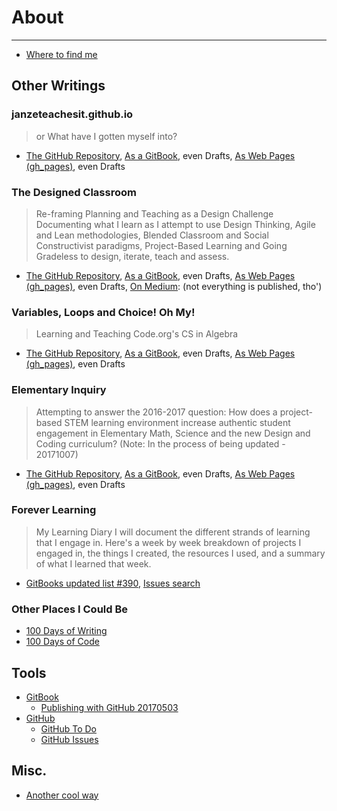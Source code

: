 # About
___
- [Where to find me](https://github.com/janzeteachesit/janzeteachesit.github.io/blob/master/profiles.md) 



## Other Writings
### janzeteachesit.github.io
> or What have I gotten myself into?
- [The GitHub Repository](https://github.com/janzeteachesit/janzeteachesit.github.io), [As a GitBook](https://janzeteachesit.gitbooks.io/janzeteachesit/), even Drafts, [As Web Pages \(gh_pages\)](https://janzeteachesit.github.io/), even Drafts

### The Designed Classroom
> Re-framing Planning and Teaching as a Design Challenge
Documenting what I learn as I attempt to use Design Thinking, Agile and Lean methodologies, Blended Classroom and Social Constructivist paradigms, Project-Based Learning and Going Gradeless to design, iterate, teach and assess. 
- [The GitHub Repository](https://github.com/janzeteachesit/redefining-the-classroom/), [As a GitBook](https://janzeteachesit.gitbooks.io/redefining-the-classroom/content/), even Drafts, [As Web Pages \(gh_pages\)](https://janzeteachesit.github.io/redefining-the-classroom/), even Drafts, [On Medium](https://medium.com/designed-classroom): (not everything is published, tho')

### Variables, Loops and Choice! Oh My!
> Learning and Teaching Code.org's CS in Algebra
- [The GitHub Repository](https://github.com/janzeteachesit/cs-in-algebra/), [As a GitBook](https://janzeteachesit.gitbooks.io/cs-in-algebra/content/), even Drafts, [As Web Pages \(gh_pages\)](https://janzeteachesit.github.io/cs-in-algebra/), even Drafts

### Elementary Inquiry
> Attempting to answer the 2016-2017 question:
> How does a project-based STEM learning environment increase authentic student engagement in Elementary Math, Science and the new Design and Coding curriculum?  (Note: In the process of being updated - 20171007)
- [The GitHub Repository](https://github.com/janzeteachesit/elementary-inquiry/), [As a GitBook](https://janzeteachesit.gitbooks.io/elementary-inquiry/content/), even Drafts, [As Web Pages \(gh_pages\)](https://janzeteachesit.github.io/elementary-inquiry/), even Drafts

### Forever Learning
> My Learning Diary
I will document the different strands of learning that I engage in. Here's a week by week breakdown of projects I engaged in, the things I created, the resources I used, and a summary of what I learned that week.
- [GitBooks updated list #390](https://github.com/janzeteachesit/Learning-Diary/issues/390), [Issues search](https://github.com/issues?utf8=%E2%9C%93&q=is%3Aopen+is%3Aissue+author%3Ajanzeteachesit+GitBooks)
 
### Other Places I Could Be
- [100 Days of Writing](https://github.com/janzeteachesit/100-days-of-writing/blob/master/docs/readme.md)
- [100 Days of Code](https://github.com/janzeteachesit/100-days-of-code/blob/master/log.md)

## Tools
- [GitBook](tools/gitbook.md)
  - [Publishing with GitHub 20170503](https://drive.google.com/open?id=1Tu_b1oixurg9lId2z3LH_ZiLz1sH9sYD9ypdmZGwE9c)
- [GitHub](https://github.com/)
  - [GitHub To Do](https://github.com/janzeteachesit#todo)
  - [GitHub Issues](https://github.com/issues?utf8=%E2%9C%93&q=is%3Aissue+author%3Ajanzeteachesit)

## Misc.
- [Another cool way](sstory.html)
